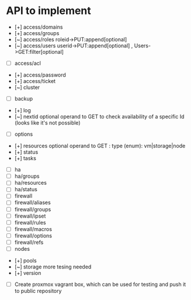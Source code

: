# API to implement

* [+] access/domains
* [+] access/groups 
* [~] access/roles       roleid->PUT:append[optional]
* [~] access/users       userid->PUT:append[optional] , Users->GET:filter[optional]
* [ ] access/acl 
* [+] access/password 
* [+] access/ticket 
* [~] cluster
 * [ ] backup
 * [+] log
 * [~] nextid            optional operand to GET to check availability of a specific Id (looks like it's not possible)
 * [ ] options
 * [+] resources         optional operand to GET   : type (enum): vm|storage|node
 * [+] status
 * [+] tasks
 * [ ] ha
  * [ ] ha/groups
  * [ ] ha/resources
  * [ ] ha/status
 * [ ] firewall
  * [ ] firewall/aliases
  * [ ] firewall/groups
  * [ ] firewall/ipset
  * [ ] firewall/rules
  * [ ] firewall/macros
  * [ ] firewall/options
  * [ ] firewall/refs
* [ ] nodes
* [+] pools
* [~] storage            more tesing needed
* [+] version

* [ ] Create proxmox vagrant box, which can be used for testing and push it to public repository
